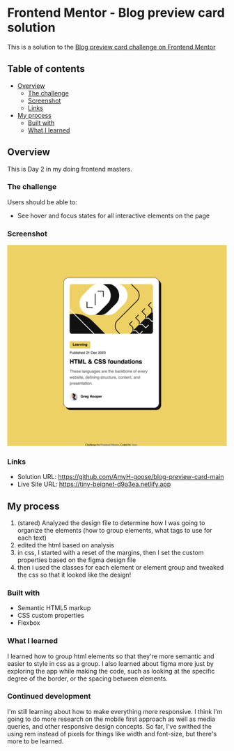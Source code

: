 # Frontend Mentor - Blog preview card solution

This is a solution to the [Blog preview card challenge on Frontend Mentor](https://github.com/AmyH-goose/blog-preview-card-main)

## Table of contents

- [Overview](#overview)
  - [The challenge](#the-challenge)
  - [Screenshot](#screenshot)
  - [Links](#links)
- [My process](#my-process)
  - [Built with](#built-with)
  - [What I learned](#what-i-learned)

## Overview
This is Day 2 in my doing frontend masters.

### The challenge

Users should be able to:

- See hover and focus states for all interactive elements on the page

### Screenshot
![alt text](image.png)

### Links

- Solution URL: https://github.com/AmyH-goose/blog-preview-card-main 
- Live Site URL: https://tiny-beignet-d9a3ea.netlify.app 

## My process
1. (stared) Analyzed the design file to determine how I was going to organize the elements (how to group elements, what tags to use for each text)
2. edited the html based on analysis
3. in css, I started with a reset of the margins, then I set the custom properties based on the figma design file
4. then i used the classes for each element or element group and tweaked the css so that it looked like the design!

### Built with

- Semantic HTML5 markup
- CSS custom properties
- Flexbox

### What I learned

I learned how to group html elements so that they're more semantic and easier to style in css as a group. I also learned about figma more just by exploring the app while making the code, such as looking at the specific degree of the border, or the spacing between elements. 


### Continued development

I'm still learning about how to make everything more responsive. I think I'm going to do more research on the mobile first approach as well as media queries, and other responsive design concepts. So far, I've swithed the using rem instead of pixels for things like width and font-size, but there's more to be learned. 
